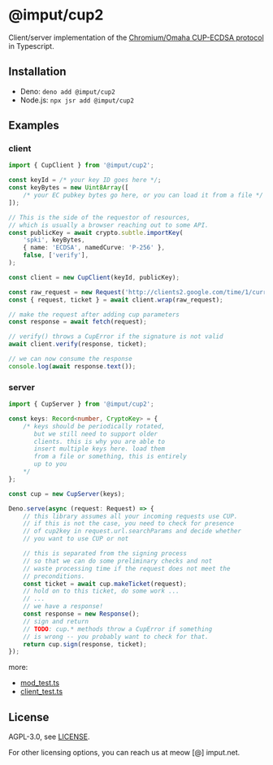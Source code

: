 # @imput/cup2

Client/server implementation of the
[Chromium/Omaha CUP-ECDSA protocol](https://github.com/google/omaha/blob/c0fcf45e4c46ddf2e1e7972f4405fb4ec7b4d079/doc/ClientUpdateProtocolEcdsa.md)
in Typescript.

## Installation

- Deno: `deno add @imput/cup2`
- Node.js: `npx jsr add @imput/cup2`

## Examples

### client

```ts
import { CupClient } from '@imput/cup2';

const keyId = /* your key ID goes here */;
const keyBytes = new Uint8Array([
    /* your EC pubkey bytes go here, or you can load it from a file */
]);

// This is the side of the requestor of resources,
// which is usually a browser reaching out to some API.
const publicKey = await crypto.subtle.importKey(
    'spki', keyBytes,
    { name: 'ECDSA', namedCurve: 'P-256' },
    false, ['verify'],
);

const client = new CupClient(keyId, publicKey);

const raw_request = new Request('http://clients2.google.com/time/1/current');
const { request, ticket } = await client.wrap(raw_request);

// make the request after adding cup parameters
const response = await fetch(request);

// verify() throws a CupError if the signature is not valid
await client.verify(response, ticket);

// we can now consume the response
console.log(await response.text());
```

### server

```ts
import { CupServer } from '@imput/cup2';

const keys: Record<number, CryptoKey> = {
    /* keys should be periodically rotated,
       but we still need to support older
       clients. this is why you are able to
       insert multiple keys here. load them
       from a file or something, this is entirely
       up to you
    */
};

const cup = new CupServer(keys);

Deno.serve(async (request: Request) => {
    // this library assumes all your incoming requests use CUP.
    // if this is not the case, you need to check for presence
    // of cup2key in request.url.searchParams and decide whether
    // you want to use CUP or not

    // this is separated from the signing process
    // so that we can do some preliminary checks and not
    // waste processing time if the request does not meet the
    // preconditions.
    const ticket = await cup.makeTicket(request);
    // hold on to this ticket, do some work ...
    // ...
    // we have a response!
    const response = new Response();
    // sign and return
    // TODO: cup.* methods throw a CupError if something
    // is wrong -- you probably want to check for that.
    return cup.sign(response, ticket);
});
```

more:

- [mod_test.ts](mod_test.ts)
- [client_test.ts](client_test.ts)

## License

AGPL-3.0, see [LICENSE](LICENSE).

For other licensing options, you can reach us at meow [@] imput.net.
